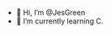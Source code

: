 - 👋 Hi, I’m @JesGreen
- 🌱 I’m currently learning C.
<!---
JesGreen/JesGreen is a ✨ special ✨ repository because its `README.md` (this file) appears on your GitHub profile.
You can click the Preview link to take a look at your changes.
--->
